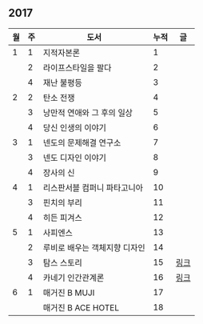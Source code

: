 ## 2017

| 월 | 주 | 도서 | 누적 | 글 |
|---|---|---|---|---|
| 1 | 1 | 지적자본론 | 1 | |
|   | 2 | 라이프스타일을 팔다 | 2 | |
|   | 4 | 재난 불평등 | 3 | |
| 2 | 2 | 탄소 전쟁 | 4 | |
|   | 3 | 낭만적 연애와 그 후의 일상 | 5 | |
|   | 4 | 당신 인생의 이야기 | 6 | |
| 3 | 1 | 넨도의 문제해결 연구소 | 7 | |
|   | 3 | 넨도 디자인 이야기 | 8 | |
|   | 4 | 장사의 신 | 9 | |
| 4 | 1 | 리스판서블 컴퍼니 파타고니아 | 10 | |
|   | 3 | 핀치의 부리 | 11 | |
|   | 4 | 히든 피겨스 | 12 | |
| 5 | 1 | 사피엔스 | 13 | |
|   | 2 | 루비로 배우는 객체지향 디자인 | 14 | |
|   | 3 | 탐스 스토리 | 15 | [링크](./book_reviews/탐스_스토리.md) |
|   | 4 | 카네기 인간관계론 | 16 | [링크](./book_reviews/카네기_인간관계론.md) |
| 6 | 1 | 매거진 B MUJI | 17 | | 
|   |   | 매거진 B ACE HOTEL | 18 | |
